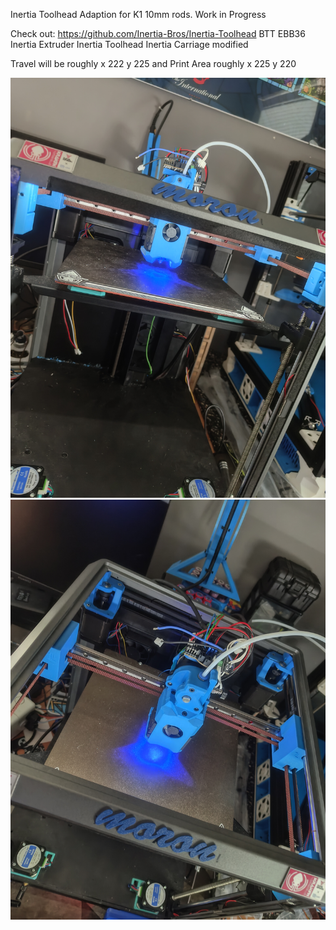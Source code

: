 Inertia Toolhead Adaption for K1 10mm rods. Work in Progress

Check out: https://github.com/Inertia-Bros/Inertia-Toolhead
BTT EBB36
Inertia Extruder
Inertia Toolhead
Inertia Carriage modified

Travel will be roughly x 222 y 225 and Print Area roughly x 225 y 220

![K1 Inertia Toolhead](https://github.com/Sesaita/BabyK1/blob/main/WIP%20Inertia%20Toolhead%20K1/IMG_20250828_154139582.jpg)
![K1 Inertia Toolhead](https://github.com/Sesaita/BabyK1/blob/main/WIP%20Inertia%20Toolhead%20K1/IMG_20250828_154150101.jpg)
